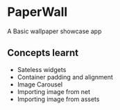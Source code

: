 # PaperWall

A Basic wallpaper showcase app

## Concepts learnt
- Sateless widgets
- Container padding and alignment
- Image Carousel
- Importing image from net
- Importing image from assets
